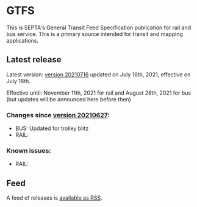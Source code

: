 # GTFS

This is SEPTA's General Transit Feed Specification publication for rail and bus service. This is a primary source intended for transit and mapping applications.

## Latest release

Latest version: [version 20210716](https://github.com/septadev/GTFS/releases/tag/v202107161) updated on July 16th, 2021, effective on July 16th.  

Effective until: November 11th, 2021 for rail and August 28th, 2021 for bus (but updates will be announced here before then)

### Changes since [version 20210627](https://github.com/septadev/GTFS/releases/tag/v202106271): 
 
*  BUS:  Updated for trolley blitz
*  RAIL:  

### Known issues:

* RAIL: 

## Feed

A feed of releases is [available as RSS](https://github.com/septadev/GTFS/releases.atom).

